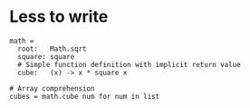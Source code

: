 # Less to write

    math =
      root:   Math.sqrt
      square: square
      # Simple function definition with implicit return value
      cube:   (x) -> x * square x

    # Array comprehension
    cubes = math.cube num for num in list